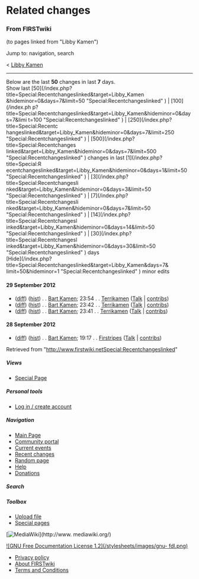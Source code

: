 

# Related changes

### From FIRSTwiki

(to pages linked from "Libby Kamen")

Jump to: navigation, search

&lt; [Libby Kamen](/index.php?title=Libby_Kamen&redirect=no "Libby Kamen" )  

* * *

Below are the last **50** changes in last **7** days.  
Show last [50](/index.php?title=Special:Recentchangeslinked&target=Libby_Kamen
&hideminor=0&days=7&limit=50 "Special:Recentchangeslinked" ) | [100](/index.ph
p?title=Special:Recentchangeslinked&target=Libby_Kamen&hideminor=0&days=7&limi
t=100 "Special:Recentchangeslinked" ) | [250](/index.php?title=Special:Recentc
hangeslinked&target=Libby_Kamen&hideminor=0&days=7&limit=250
"Special:Recentchangeslinked" ) | [500](/index.php?title=Special:Recentchanges
linked&target=Libby_Kamen&hideminor=0&days=7&limit=500
"Special:Recentchangeslinked" ) changes in last [1](/index.php?title=Special:R
ecentchangeslinked&target=Libby_Kamen&hideminor=0&days=1&limit=50
"Special:Recentchangeslinked" ) | [3](/index.php?title=Special:Recentchangesli
nked&target=Libby_Kamen&hideminor=0&days=3&limit=50
"Special:Recentchangeslinked" ) | [7](/index.php?title=Special:Recentchangesli
nked&target=Libby_Kamen&hideminor=0&days=7&limit=50
"Special:Recentchangeslinked" ) | [14](/index.php?title=Special:Recentchangesl
inked&target=Libby_Kamen&hideminor=0&days=14&limit=50
"Special:Recentchangeslinked" ) | [30](/index.php?title=Special:Recentchangesl
inked&target=Libby_Kamen&hideminor=0&days=30&limit=50
"Special:Recentchangeslinked" ) days  
[Hide](/index.php?title=Special:Recentchangeslinked&target=Libby_Kamen&days=7&
limit=50&hideminor=1 "Special:Recentchangeslinked" ) minor edits

#### 29 September 2012

  * ([diff](/index.php?title=Bart_Kamen&curid=6286&diff=878604&oldid=878522 "Bart Kamen" )) ([hist](/index.php?title=Bart_Kamen&curid=6286&action=history "Bart Kamen" )) . . [Bart Kamen](Bart_Kamen "Bart Kamen" ); 23:54 . . [Terrikamen](/index.php?title=User:Terrikamen&action=edit "User:Terrikamen" ) ([Talk](/index.php?title=User_talk:Terrikamen&action=edit "User talk:Terrikamen" ) | [contribs](/index.php?title=Special:Contributions&target=Terrikamen "Special:Contributions" ))
  * ([diff](/index.php?title=Bart_Kamen&curid=6286&diff=878522&oldid=878511 "Bart Kamen" )) ([hist](/index.php?title=Bart_Kamen&curid=6286&action=history "Bart Kamen" )) . . [Bart Kamen](Bart_Kamen "Bart Kamen" ); 23:42 . . [Terrikamen](/index.php?title=User:Terrikamen&action=edit "User:Terrikamen" ) ([Talk](/index.php?title=User_talk:Terrikamen&action=edit "User talk:Terrikamen" ) | [contribs](/index.php?title=Special:Contributions&target=Terrikamen "Special:Contributions" ))
  * ([diff](/index.php?title=Bart_Kamen&curid=6286&diff=878511&oldid=861956 "Bart Kamen" )) ([hist](/index.php?title=Bart_Kamen&curid=6286&action=history "Bart Kamen" )) . . [Bart Kamen](Bart_Kamen "Bart Kamen" ); 23:41 . . [Terrikamen](/index.php?title=User:Terrikamen&action=edit "User:Terrikamen" ) ([Talk](/index.php?title=User_talk:Terrikamen&action=edit "User talk:Terrikamen" ) | [contribs](/index.php?title=Special:Contributions&target=Terrikamen "Special:Contributions" ))

#### 28 September 2012

  * ([diff](/index.php?title=Bart_Kamen&curid=6286&diff=861956&oldid=57082 "Bart Kamen" )) ([hist](/index.php?title=Bart_Kamen&curid=6286&action=history "Bart Kamen" )) . . [Bart Kamen](Bart_Kamen "Bart Kamen" ); 19:17 . . [Firstripes](/index.php?title=User:Firstripes&action=edit "User:Firstripes" ) ([Talk](/index.php?title=User_talk:Firstripes&action=edit "User talk:Firstripes" ) | [contribs](/index.php?title=Special:Contributions&target=Firstripes "Special:Contributions" ))

Retrieved from
"<http://www.firstwiki.netSpecial:Recentchangeslinked>"

##### Views

  * [Special Page](Special:Recentchangeslinked/Libby_Kamen)

##### Personal tools

  * [Log in / create account](/index.php?title=Special:Userlogin&returnto=Special:Recentchangeslinked)

[](Main_Page "Main Page" )

##### Navigation

  * [Main Page](Main_Page)
  * [Community portal](FIRSTwiki:Community_portal)
  * [Current events](Current_events)
  * [Recent changes](Special:Recentchanges)
  * [Random page](Special:Random)
  * [Help](FIRSTwiki:Help)
  * [Donations](FIRSTwiki:Site_support)

##### Search



##### Toolbox

  * [Upload file](Special:Upload)
  * [Special pages](Special:Specialpages)

[![MediaWiki](/skins/common/images/poweredby_mediawiki_88x31.png)](http://www.
mediawiki.org/)

[![GNU Free Documentation License 1.2](/stylesheets/images/gnu-
fdl.png)](http://www.gnu.org/copyleft/fdl.html)

  * [Privacy policy](FIRSTwiki:Privacy_policy "FIRSTwiki:Privacy policy" )
  * [About FIRSTwiki](FIRSTwiki:About "FIRSTwiki:About" )
  * [Terms and Conditions](FIRSTwiki:Terms_and_conditions "FIRSTwiki:Terms and conditions" )

